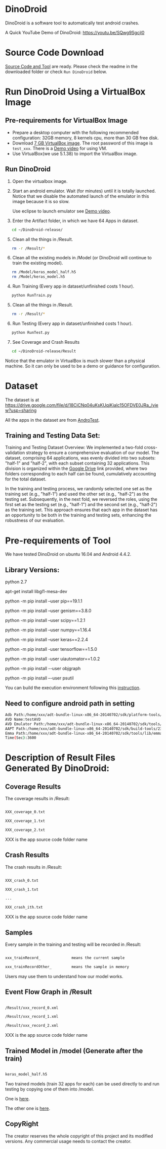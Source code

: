 # DinoDroid


DinoDroid is a software tool to automatically test android crashes.

A Quick YouTube Demo of DinoDroid: https://youtu.be/SQwg9Sgcjl0

# Source Code Download

[Source Code and Tool](https://drive.google.com/file/d/1NOeKIr83axg-eN2W9OlQAGxwzFmFjLTj/view?usp=sharing) are ready. Please check the readme in the downloaded folder or check `Run DinoDroid` below.

# Run DinoDroid Using a VirtualBox Image

## Pre-requirements for VirtualBox Image

- Prepare a desktop computer with the following recommended configuration: 32GB memory, 8 kernels cpu, more than 30 GB free disk.
- Download [7 GB VirtualBox image](https://drive.google.com/file/d/1-TkJZyVm9raFH5dvVLmHQYMDDC8_0aNc/view?usp=sharing). The root password of this image is `test_xxx`. There is a [Demo video](https://youtu.be/XP1sAaau8OQ) for using VM.
- Use VirtualBox(we use 5.1.38) to import the VirtualBox image.


## Run DinoDroid

1. Open the virtualbox image.
2. Start an android emulator. Wait (for minutes) until it is totally launched. Notice that we disable the automated launch of the emulator in this image because it is so slow. 

   Use eclipse to launch emulator see [Demo video](https://youtu.be/XP1sAaau8OQ).

3. Enter the Artifact folder, in which we have 64 Apps in dataset.

```sh
   cd ~/DinoDroid-release/
```

5. Clean all the things in /Result.

```sh
   rm -r /Result/*
```

6. Clean all the existing models in /Model (or DinoDroid will continue to train the existing model).

```sh
   rm /Model/keras_model_half.h5
   rm /Model/keras_model.h5
```

4. Run Training (Every app in dataset/unfinished costs 1 hour).

```sh
   python RunTrain.py
```

5. Clean all the things in /Result.

```sh
   rm -r /Result/*
```


6. Run Testing (Every app in dataset/unfinished costs 1 hour).

```sh
   python RunTest.py
```

7. See Coverage and Crash Results

```sh
   cd ~/DinoDroid-release/Result
```

Notice that the emulator in VirtualBox is much slower than a physical machine. So it can only be used to be a demo or guidance for configuration.

# Dataset

The dataset is at https://drive.google.com/file/d/18CiCNq04uKsKUqjKialc15OFDVE0JRa_/view?usp=sharing

All the apps in the dataset are from [AndroTest](http://bear.cc.gatech.edu/~shauvik/androtest/).

## Training and Testing Data Set:

Training and Testing Dataset Overview:
We implemented a two-fold cross-validation strategy to ensure a comprehensive evaluation of our model. The dataset, comprising 64 applications, was evenly divided into two subsets: "half-1" and "half-2", with each subset containing 32 applications. This division is organized within the [Google Drive](https://drive.google.com/file/d/18CiCNq04uKsKUqjKialc15OFDVE0JRa_/view?usp=sharing) link provided, where two folders corresponding to each half can be found, cumulatively accounting for the total dataset.

In the training and testing process, we randomly selected one set as the training set (e.g., "half-1") and used the other set (e.g., "half-2") as the testing set. Subsequently, in the next fold, we reversed the roles, using the first set as the testing set  (e.g., "half-1") and the second set (e.g., "half-2") as the training set. This approach ensures that each app in the dataset has an opportunity to be both in the training and testing sets, enhancing the robustness of our evaluation.


# Pre-requirements of Tool

We have tested DinoDroid on ubuntu 16.04 and Android 4.4.2.

## Library Versions:

python 2.7

apt-get install libgl1-mesa-dev

python -m pip install –user pip==19.1.1

python -m pip install –user genism==3.8.0

python -m pip install –user scipy==1.2.1

python -m pip install –user numpy==1.16.4

python -m pip install –user keras==2.2.4

python -m pip install -user tensorflow==1.5.0

python -m pip install -user uiautomator==1.0.2

python -m pip install --user objgraph

python -m pip install –-user psutil


You can build the execution environment following this [instruction](https://drive.google.com/file/d/15-MAENDHUPBoxGG6SnSZLITUIlMZyHpx/view?usp=sharing).

## Need to configure android path in setting

```sh
Adb Path:/home/xxx/adt-bundle-linux-x86_64-20140702/sdk/platform-tools/adb
AVD Name:testAVD
AVD Emulator Path:/home/xxx/adt-bundle-linux-x86_64-20140702/sdk/tools/emulator
AAPT Path:/home/xxx/adt-bundle-linux-x86_64-20140702/sdk/build-tools/23.0.3/aapt
Emma Path:/home/xxx/adt-bundle-linux-x86_64-20140702/sdk/tools/lib/emma.jar
Time(Sec):3600
```


# Description of Result Files Generated By DinoDroid:

## Coverage Results

The coverage results in /Result:

```sh

XXX_coverage_0.txt

XXX_coverage_1.txt

XXX_coverage_2.txt

```

XXX is the app source code folder name

## Crash Results

The crash results in /Result:

```sh

XXX_crash_0.txt

XXX_crash_1.txt

...

XXX_crash_ith.txt

```

XXX is the app source code folder name

## Samples

Every sample in the training and testing will be recorded in /Result:

```sh

xxx_trainRecord_              means the current sample 

xxx_trainRecordOther_         means the sample in memory


```

Users may use them to understand how our model works.

## Event Flow Graph in /Result

```sh

/Result/xxx_record_0.xml

/Result/xxx_record_1.xml

/Result/xxx_record_2.xml

```

XXX is the app source code folder name

## Trained Model in /model (Generate after the train)

```sh

keras_model_half.h5

```



Two trained models (train 32 apps for each) can be used directly to and run testing by copying one of them into /model.

One is [here](https://drive.google.com/file/d/1GzWX9OeAC4vnuMyHA6eBq3yOSShhRoFX/view?usp=sharing). 

The other one is [here](https://drive.google.com/file/d/1WMe_ViO0H5jA29-Lz66pwwUTK8jYw_Md/view?usp=sharing).

## CopyRight
The creator reserves the whole copyright of this project and its modified versions.
Any commercial usage needs to contact the creator.

